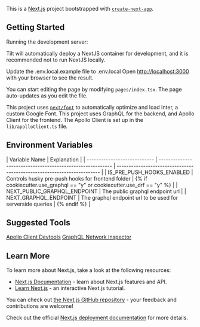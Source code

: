 This is a [Next.js](https://nextjs.org/) project bootstrapped with [`create-next-app`](https://github.com/vercel/next.js/tree/canary/packages/create-next-app).

## Getting Started

Running the development server:

Tilt will automatically deploy a NextJS container for development, and it is recommended not to run NextJS locally.

Update the .env.local.example file to .env.local
Open [http://localhost:3000](http://localhost:3000) with your browser to see the result.

You can start editing the page by modifying `pages/index.tsx`. The page auto-updates as you edit the file.

This project uses [`next/font`](https://nextjs.org/docs/basic-features/font-optimization) to automatically optimize and load Inter, a custom Google Font.
This project uses GraphQL for the backend, and Apollo Client for the frontend. The Apollo Client is set up in the `lib/apolloClient.ts` file.

## Environment Variables

| Variable Name                | Explanation                                                |
| ---------------------------- | ---------------------------------------------------------- | ----------------------------------------------------------------------- |
| IS_PRE_PUSH_HOOKS_ENABLED    | Controls husky pre-push hooks for frontend folder          | {% if cookiecutter.use_graphql == "y" or cookiecutter.use_drf == "y" %} |
| NEXT_PUBLIC_GRAPHQL_ENDPOINT | The public graphql endpoint url                            |
| NEXT_GRAPHQL_ENDPOINT        | The graphql endpoint url to be used for serverside queries | {% endif %}                                                             |

## Suggested Tools

[Apollo Client Devtools](https://chromewebstore.google.com/detail/apollo-client-devtools/jdkknkkbebbapilgoeccciglkfbmbnfm)
[GraphQL Network Inspector](https://chromewebstore.google.com/detail/graphql-network-inspector/ndlbedplllcgconngcnfmkadhokfaaln)

## Learn More

To learn more about Next.js, take a look at the following resources:

- [Next.js Documentation](https://nextjs.org/docs) - learn about Next.js features and API.
- [Learn Next.js](https://nextjs.org/learn) - an interactive Next.js tutorial.

You can check out [the Next.js GitHub repository](https://github.com/vercel/next.js/) - your feedback and contributions are welcome!

Check out the official [Next.js deployment documentation](https://nextjs.org/docs/deployment) for more details.
